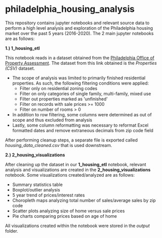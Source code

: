 # philadelphia_housing_analysis

This repository contains jupyter notebooks and relevant source data to perform a high level analysis and exploration of the Philadelphia housing market over the past 5 years (2016-2020). The 2 main jupyter notebooks are as follows:

**1.) 1_housing_etl**

This notebook reads in a dataset obtained from the [Philadelphia Office of Property Assessment](https://www.opendataphilly.org/dataset/opa-property-assessments). The dataset from this link obtained is the *Properties (CSV)* dataset.
* The scope of analysis was limited to primarily finished residential properties. As such, the following filtering conditions were applied:
  * Filter only on residential zoning codes
  * Filter on only categories of single family, multi-family, mixed use
  * Filter out properties marked as 'unfinished'
  * Filter on records with sale prices >= 1000
  * Filter on number of rooms > 0
* In addition to row filtering, some columns were determined as out of scope and thus excluded from analysis
* Lastly, some column reformatting was necessary to reformat Excel formatted dates and remove extraneous decimals from zip code field 

After performing cleanup steps, a separate file is exported called *housing_data_cleaned.csv* that is used downstream.

**2.) 2_housing_visualizations**

After cleaning up the dataset in our **1_housing_etl** notebook, relevant analysis and visualizations are created in the **2_housing_visualizations** notebook. Some visualizations created/analyzed are as follows:

* Summary statistics table
* Boxplot/outlier analysis
* 5 year trend of prices/interest rates
* Choropleth maps analyzing total number of sales/average sales by zip code
* Scatter plots analyzing size of home versus sale prices
* Pie charts comparing prices based on age of home

All visualizations created within the notebook were stored in the *output* folder.


